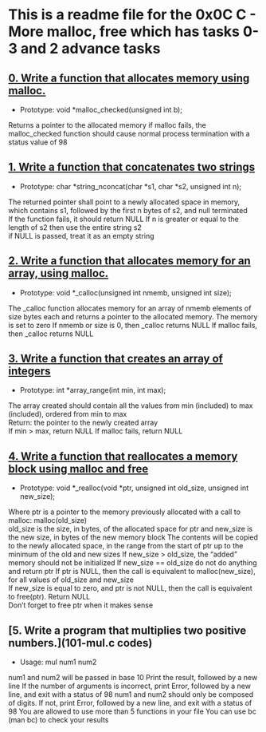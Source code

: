 # **This is a readme file for the 0x0C C - More malloc, free which has tasks 0-3 and 2 advance tasks**
		
## [0. Write a function that allocates memory using malloc.]( 0-malloc_checked.c)
		
- Prototype: void *malloc_checked(unsigned int b);

Returns a pointer to the allocated memory
if malloc fails, the malloc_checked function should cause normal process termination with a status value of 98
		
## [1. Write a function that concatenates two strings](string_nconcat)
			
- Prototype: char *string_nconcat(char *s1, char *s2, unsigned int n);

The returned pointer shall point to a newly allocated space in memory, which contains s1, followed by the first n bytes of s2, and null terminated	
If the function fails, it should return NULL
If n is greater or equal to the length of s2 then use the entire string s2		
if NULL is passed, treat it as an empty string
		
## [2. Write a function that allocates memory for an array, using malloc.](calloc)
				
- Prototype: void *_calloc(unsigned int nmemb, unsigned int size);
		
The _calloc function allocates memory for an array of nmemb elements of size bytes each and returns a pointer to the allocated memory.
The memory is set to zero
If nmemb or size is 0, then _calloc returns NULL
If malloc fails, then _calloc returns NULL
	
## [3. Write a function that creates an array of integers](3-array_range)

- Prototype: int *array_range(int min, int max);

The array created should contain all the values from min (included) to max (included), ordered from min to max	
Return: the pointer to the newly created array		
If min > max, return NULL
If malloc fails, return NULL
		
## [4. Write a function that reallocates a memory block using malloc and free](realloc.c)
						
- Prototype: void *_realloc(void *ptr, unsigned int old_size, unsigned int new_size);

Where ptr is a pointer to the memory previously allocated with a call to malloc: malloc(old_size)	
old_size is the size, in bytes, of the allocated space for ptr and new_size is the new size, in bytes of the new memory block
The contents will be copied to the newly allocated space, in the range from the start of ptr up to the minimum of the old and new sizes
If new_size > old_size, the “added” memory should not be initialized
If new_size == old_size do not do anything and return ptr
If ptr is NULL, then the call is equivalent to malloc(new_size), for all values of old_size and new_size		
If new_size is equal to zero, and ptr is not NULL, then the call is equivalent to free(ptr). Return NULL		
Don’t forget to free ptr when it makes sense
			
## [5. Write a program that multiplies two positive numbers.](101-mul.c codes)

- Usage: mul num1 num2

num1 and num2 will be passed in base 10
Print the result, followed by a new line
If the number of arguments is incorrect, print Error, followed by a new line, and exit with a status of 98
num1 and num2 should only be composed of digits. If not, print Error, followed by a new line, and exit with a status of 98
You are allowed to use more than 5 functions in your file
You can use bc (man bc) to check your results

